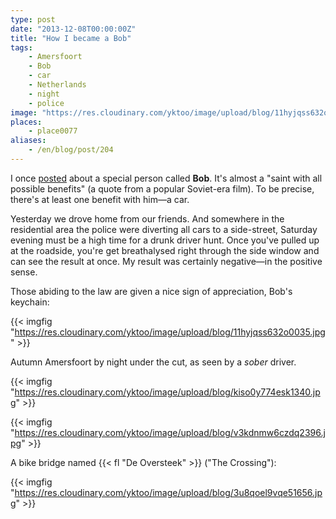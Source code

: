 ```yaml
---
type: post
date: "2013-12-08T00:00:00Z"
title: "How I became a Bob"
tags:
    - Amersfoort
    - Bob
    - car
    - Netherlands
    - night
    - police
image: "https://res.cloudinary.com/yktoo/image/upload/blog/11hyjqss632o0035.jpg"
places:
    - place0077
aliases:
    - /en/blog/post/204
---
```


I once [posted](ru;0037) about a special person called **Bob**. It's almost a "saint with all possible benefits" (a quote from a popular Soviet-era film). To be precise, there's at least one benefit with him—a car.

<!--more-->

Yesterday we drove home from our friends. And somewhere in the residential area the police were diverting all cars to a side-street, Saturday evening must be a high time for a drunk driver hunt. Once you've pulled up at the roadside, you're get breathalysed right through the side window and can see the result at once. My result was certainly negative—in the positive sense.

Those abiding to the law are given a nice sign of appreciation, Bob's keychain:

{{< imgfig "https://res.cloudinary.com/yktoo/image/upload/blog/11hyjqss632o0035.jpg" >}}

Autumn Amersfoort by night under the cut, as seen by a *sober* driver.

{{< imgfig "https://res.cloudinary.com/yktoo/image/upload/blog/kiso0y774esk1340.jpg" >}}

{{< imgfig "https://res.cloudinary.com/yktoo/image/upload/blog/v3kdnmw6czdq2396.jpg" >}}

A bike bridge named {{< fl "De Oversteek" >}} ("The Crossing"):

{{< imgfig "https://res.cloudinary.com/yktoo/image/upload/blog/3u8qoel9vqe51656.jpg" >}}
